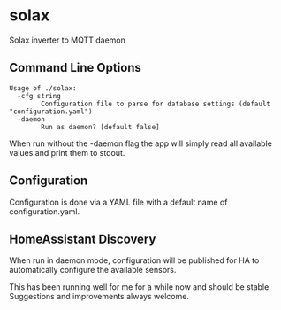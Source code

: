 # solax
Solax inverter to MQTT daemon

## Command Line Options
```
Usage of ./solax:
  -cfg string
        Configuration file to parse for database settings (default "configuration.yaml")
  -daemon
        Run as daemon? [default false]
```
When run without the -daemon flag the app will simply read all available values and print them to stdout.

## Configuration
Configuration is done via a YAML file with a default name of configuration.yaml. 

## HomeAssistant Discovery
When run in daemon mode, configuration will be published for HA to automatically configure the available sensors.

This has been running well for me for a while now and should be stable. Suggestions and improvements always welcome.
